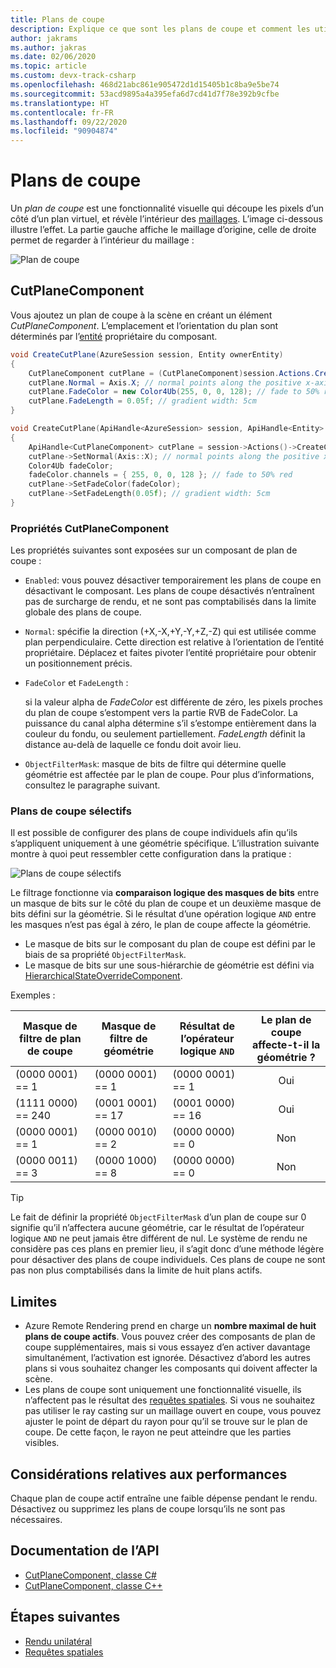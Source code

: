 ```yaml
---
title: Plans de coupe
description: Explique ce que sont les plans de coupe et comment les utiliser
author: jakrams
ms.author: jakras
ms.date: 02/06/2020
ms.topic: article
ms.custom: devx-track-csharp
ms.openlocfilehash: 468d21abc861e905472d1d15405b1c8ba9e5be74
ms.sourcegitcommit: 53acd9895a4a395efa6d7cd41d7f78e392b9cfbe
ms.translationtype: HT
ms.contentlocale: fr-FR
ms.lasthandoff: 09/22/2020
ms.locfileid: "90904874"
---
```

# <a name="cut-planes"></a>Plans de coupe

Un *plan de coupe* est une fonctionnalité visuelle qui découpe les pixels d’un côté d’un plan virtuel, et révèle l’intérieur des [maillages](../../concepts/meshes.md).
L’image ci-dessous illustre l’effet. La partie gauche affiche le maillage d’origine, celle de droite permet de regarder à l’intérieur du maillage :

![Plan de coupe](./media/cutplane-1.png)

## <a name="cutplanecomponent"></a>CutPlaneComponent

Vous ajoutez un plan de coupe à la scène en créant un élément *CutPlaneComponent*. L’emplacement et l’orientation du plan sont déterminés par l’[entité](../../concepts/entities.md) propriétaire du composant.

```cs
void CreateCutPlane(AzureSession session, Entity ownerEntity)
{
    CutPlaneComponent cutPlane = (CutPlaneComponent)session.Actions.CreateComponent(ObjectType.CutPlaneComponent, ownerEntity);
    cutPlane.Normal = Axis.X; // normal points along the positive x-axis of the owner object's orientation
    cutPlane.FadeColor = new Color4Ub(255, 0, 0, 128); // fade to 50% red
    cutPlane.FadeLength = 0.05f; // gradient width: 5cm
}
```

```cpp
void CreateCutPlane(ApiHandle<AzureSession> session, ApiHandle<Entity> ownerEntity)
{
    ApiHandle<CutPlaneComponent> cutPlane = session->Actions()->CreateComponent(ObjectType::CutPlaneComponent, ownerEntity)->as<CutPlaneComponent>();;
    cutPlane->SetNormal(Axis::X); // normal points along the positive x-axis of the owner object's orientation
    Color4Ub fadeColor;
    fadeColor.channels = { 255, 0, 0, 128 }; // fade to 50% red
    cutPlane->SetFadeColor(fadeColor);
    cutPlane->SetFadeLength(0.05f); // gradient width: 5cm
}
```

### <a name="cutplanecomponent-properties"></a>Propriétés CutPlaneComponent

Les propriétés suivantes sont exposées sur un composant de plan de coupe :

* `Enabled`: vous pouvez désactiver temporairement les plans de coupe en désactivant le composant. Les plans de coupe désactivés n’entraînent pas de surcharge de rendu, et ne sont pas comptabilisés dans la limite globale des plans de coupe.

* `Normal`: spécifie la direction (+X,-X,+Y,-Y,+Z,-Z) qui est utilisée comme plan perpendiculaire. Cette direction est relative à l’orientation de l’entité propriétaire. Déplacez et faites pivoter l’entité propriétaire pour obtenir un positionnement précis.

* `FadeColor` et `FadeLength` :

  si la valeur alpha de *FadeColor* est différente de zéro, les pixels proches du plan de coupe s’estompent vers la partie RVB de FadeColor. La puissance du canal alpha détermine s’il s’estompe entièrement dans la couleur du fondu, ou seulement partiellement. *FadeLength* définit la distance au-delà de laquelle ce fondu doit avoir lieu.

* `ObjectFilterMask`: masque de bits de filtre qui détermine quelle géométrie est affectée par le plan de coupe. Pour plus d’informations, consultez le paragraphe suivant.

### <a name="selective-cut-planes"></a>Plans de coupe sélectifs

Il est possible de configurer des plans de coupe individuels afin qu’ils s’appliquent uniquement à une géométrie spécifique. L’illustration suivante montre à quoi peut ressembler cette configuration dans la pratique :

![Plans de coupe sélectifs](./media/selective-cut-planes.png)

Le filtrage fonctionne via **comparaison logique des masques de bits** entre un masque de bits sur le côté du plan de coupe et un deuxième masque de bits défini sur la géométrie. Si le résultat d’une opération logique `AND` entre les masques n’est pas égal à zéro, le plan de coupe affecte la géométrie.

* Le masque de bits sur le composant du plan de coupe est défini par le biais de sa propriété `ObjectFilterMask`.
* Le masque de bits sur une sous-hiérarchie de géométrie est défini via [HierarchicalStateOverrideComponent](override-hierarchical-state.md#features).

Exemples :

| Masque de filtre de plan de coupe | Masque de filtre de géométrie  | Résultat de l’opérateur logique `AND` | Le plan de coupe affecte-t-il la géométrie ?  |
|--------------------|-------------------|-------------------|:----------------------------:|
| (0000 0001) == 1   | (0000 0001) == 1  | (0000 0001) == 1  | Oui |
| (1111 0000) == 240 | (0001 0001) == 17 | (0001 0000) == 16 | Oui |
| (0000 0001) == 1   | (0000 0010) == 2  | (0000 0000) == 0  | Non |
| (0000 0011) == 3   | (0000 1000) == 8  | (0000 0000) == 0  | Non |

>[!TIP]
> Le fait de définir la propriété `ObjectFilterMask` d’un plan de coupe sur 0 signifie qu’il n’affectera aucune géométrie, car le résultat de l’opérateur logique `AND` ne peut jamais être différent de nul. Le système de rendu ne considère pas ces plans en premier lieu, il s’agit donc d’une méthode légère pour désactiver des plans de coupe individuels. Ces plans de coupe ne sont pas non plus comptabilisés dans la limite de huit plans actifs.

## <a name="limitations"></a>Limites

* Azure Remote Rendering prend en charge un **nombre maximal de huit plans de coupe actifs**. Vous pouvez créer des composants de plan de coupe supplémentaires, mais si vous essayez d’en activer davantage simultanément, l’activation est ignorée. Désactivez d’abord les autres plans si vous souhaitez changer les composants qui doivent affecter la scène.
* Les plans de coupe sont uniquement une fonctionnalité visuelle, ils n’affectent pas le résultat des [requêtes spatiales](spatial-queries.md). Si vous ne souhaitez pas utiliser le ray casting sur un maillage ouvert en coupe, vous pouvez ajuster le point de départ du rayon pour qu’il se trouve sur le plan de coupe. De cette façon, le rayon ne peut atteindre que les parties visibles.

## <a name="performance-considerations"></a>Considérations relatives aux performances

Chaque plan de coupe actif entraîne une faible dépense pendant le rendu. Désactivez ou supprimez les plans de coupe lorsqu’ils ne sont pas nécessaires.

## <a name="api-documentation"></a>Documentation de l’API

* [CutPlaneComponent, classe C#](https://docs.microsoft.com/dotnet/api/microsoft.azure.remoterendering.cutplanecomponent)
* [CutPlaneComponent, classe C++](https://docs.microsoft.com/cpp/api/remote-rendering/cutplanecomponent)

## <a name="next-steps"></a>Étapes suivantes

* [Rendu unilatéral](single-sided-rendering.md)
* [Requêtes spatiales](spatial-queries.md)
